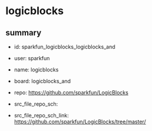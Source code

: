 # logicblocks
 
## summary 
* id: sparkfun_logicblocks_logicblocks_and
* user: sparkfun
* name: logicblocks
* board: logicblocks_and
* repo: https://github.com/sparkfun/LogicBlocks



* src_file_repo_sch: 
* src_file_repo_sch_link: https://github.com/sparkfun/LogicBlocks/tree/master/




